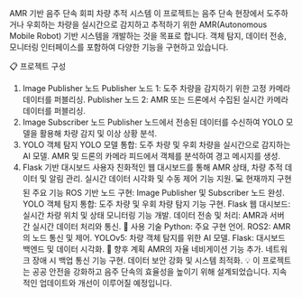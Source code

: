 AMR 기반 음주 단속 회피 차량 추적 시스템
이 프로젝트는 음주 단속 현장에서 도주하거나 우회하는 차량을 실시간으로 감지하고 추적하기 위한 AMR(Autonomous Mobile Robot) 기반 시스템을 개발하는 것을 목표로 합니다. 객체 탐지, 데이터 전송, 모니터링 인터페이스를 포함하여 다양한 기능을 구현하고 있습니다.

📋 프로젝트 구성
1. Image Publisher 노드
Publisher 노드 1: 도주 차량을 감지하기 위한 고정 카메라 데이터를 퍼블리싱.
Publisher 노드 2: AMR 또는 드론에서 수집된 실시간 카메라 데이터를 퍼블리싱.
2. Image Subscriber 노드
Publisher 노드에서 전송된 데이터를 수신하여 YOLO 모델을 활용해 차량 감지 및 이상 상황 분석.
3. YOLO 객체 탐지
YOLO 모델 통합: 도주 차량 및 우회 차량을 실시간으로 감지하는 AI 모델.
AMR 및 드론의 카메라 피드에서 객체를 분석하여 경고 메시지를 생성.
4. Flask 기반 대시보드
사용자 친화적인 웹 대시보드를 통해 AMR 상태, 차량 추적 데이터 및 알림 관리.
실시간 데이터 시각화 및 수동 제어 기능 지원.
💻 현재까지 구현된 주요 기능
ROS 기반 노드 구현: Image Publisher 및 Subscriber 노드 완성.
YOLO 객체 탐지 통합: 도주 차량 및 우회 차량 탐지 기능 구현.
Flask 웹 대시보드: 실시간 차량 위치 및 상태 모니터링 기능 개발.
데이터 전송 및 처리: AMR과 서버 간 실시간 데이터 처리와 통신.
🚀 사용 기술
Python: 주요 구현 언어.
ROS2: AMR의 노드 통신 및 제어.
YOLOv5: 차량 객체 탐지를 위한 AI 모델.
Flask: 대시보드 백엔드 및 데이터 시각화.
📂 향후 계획
AMR의 자율 네비게이션 기능 추가.
네트워크 장애 시 백업 통신 기능 구현.
데이터 보안 강화 및 시스템 최적화.
💡 이 프로젝트는 공공 안전을 강화하고 음주 단속의 효율성을 높이기 위해 설계되었습니다. 지속적인 업데이트와 개선이 이루어질 예정입니다.
